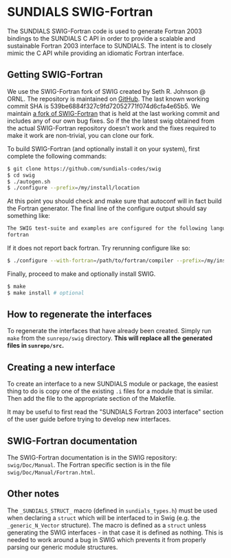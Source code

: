 SUNDIALS SWIG-Fortran
====

The SUNDIALS SWIG-Fortran code is used to generate Fortran 2003 bindings
to the SUNDIALS C API in order to provide a scalable and sustainable
Fortran 2003 interface to SUNDIALS. The intent is to closely mimic the
C API while providing an idiomatic Fortran interface.

## Getting SWIG-Fortran

We use the SWIG-Fortran fork of SWIG created by Seth R. Johnson @ ORNL.
The repository is maintained on [GitHub](https://github.com/swig-fortran/swig).
The last known working commit SHA is 539be6884f327c9fd72052771f074d6cfa4e65b5.
We maintain [a fork of SWIG-Fortran](https://github.com/sundials-codes/swig)
that is held at the last working commit and includes any of our own bug fixes.
So if the the latest swig obtained from the actual SWIG-Fortran repository
doesn't work and the fixes required to make it work are non-trivial, you can
clone our fork.

To build SWIG-Fortran (and optionally install it on your system), first complete
the following commands:

```bash
$ git clone https://github.com/sundials-codes/swig
$ cd swig
$ ./autogen.sh
$ ./configure --prefix=/my/install/location
```

At this point you should check and make sure that autoconf will in fact build
the Fortran generator. The final line of the configure output should say
something like:

```bash
The SWIG test-suite and examples are configured for the following languages:
fortran
```

If it does not report back fortran. Try rerunning configure like so:

```bash
$ ./configure --with-fortran=/path/to/fortran/compiler --prefix=/my/install/location
```

Finally, proceed to make and optionally install SWIG.

```bash
$ make
$ make install # optional
```

## How to regenerate the interfaces

To regenerate the interfaces that have already been created. Simply run
`make` from the `sunrepo/swig` directory. **This will replace all the
generated files in `sunrepo/src`.**


## Creating a new interface

To create an interface to a new SUNDIALS module or package, the easiest thing
to do is copy one of the existing `.i` files for a module that is similar.
Then add the file to the appropriate section of the Makefile.

It may be useful to first read the "SUNDIALS Fortran 2003 interface" section
of the  user guide before trying to develop new interfaces.


## SWIG-Fortran documentation

The SWIG-Fortran documentation is in the SWIG repository: `swig/Doc/Manual`.
The Fortran specific section is in the file `swig/Doc/Manual/Fortran.html`.

## Other notes

The `_SUNDIALS_STRUCT_` macro (defined in `sundials_types.h`) must be used when
declaring a `struct` which will be interfaced to in Swig
(e.g. the `_generic_N_Vector` structure). The macro is defined as a `struct`
unless generating the SWIG interfaces - in that case it is defined as nothing.
This is needed to work around a bug in SWIG which prevents it from properly parsing
our generic module structures.

